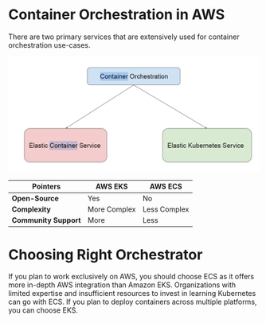 # Container Orchestration in AWS

There are two primary services that are extensively used for container orchestration use-cases.

<div align="center">
<img src="images/image1.png" alt="IAM Policies" width="600">
</div>

| **Pointers**         | **AWS EKS**       | **AWS ECS**       |
|----------------------|-------------------|-------------------|
| **Open-Source**      | Yes               | No                |
| **Complexity**       | More Complex      | Less Complex      |
| **Community Support**| More              | Less              |

# Choosing Right Orchestrator

If you plan to work exclusively on AWS, you should choose ECS as it offers more in-depth AWS
integration than Amazon EKS.
Organizations with limited expertise and insufficient resources to invest in learning Kubernetes
can go with ECS.
If you plan to deploy containers across multiple platforms, you can choose EKS.
